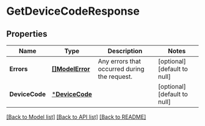 # GetDeviceCodeResponse

## Properties

 Name           | Type                             | Description                                  | Notes                        
----------------|----------------------------------|----------------------------------------------|------------------------------
 **Errors**     | [**[]ModelError**](Error.md)     | Any errors that occurred during the request. | [optional] [default to null] 
 **DeviceCode** | [***DeviceCode**](DeviceCode.md) |                                              | [optional] [default to null] 

[[Back to Model list]](../README.md#documentation-for-models) [[Back to API list]](../README.md#documentation-for-api-endpoints) [[Back to README]](../README.md)

